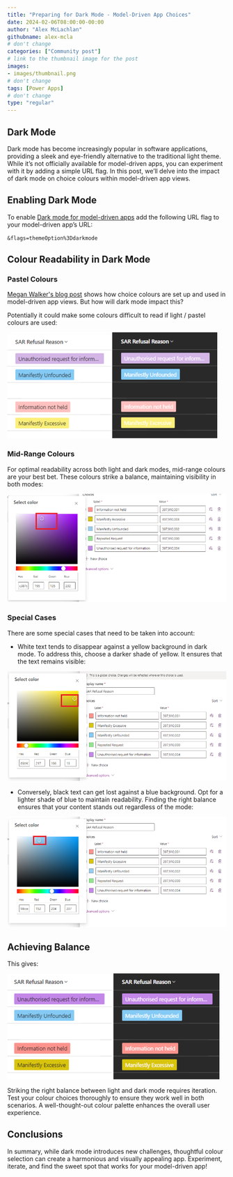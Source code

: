 ```yaml
---
title: "Preparing for Dark Mode - Model-Driven App Choices"
date: 2024-02-06T08:00:00-00:00
author: "Alex McLachlan"
githubname: alex-mcla
# don't change
categories: ["Community post"]
# link to the thumbnail image for the post
images:
- images/thumbnail.png
# don't change
tags: [Power Apps]
# don't change
type: "regular"
---
```


## Dark Mode

Dark mode has become increasingly popular in software applications, providing a sleek and eye-friendly alternative to the traditional light theme. While it’s not officially available for model-driven apps, you can experiment with it by adding a simple URL flag. In this post, we’ll delve into the impact of dark mode on choice colours within model-driven app views.

## Enabling Dark Mode

To enable [Dark mode for model-driven apps](https://hackingpowerplatform.com/dark-mode-for-microsoft-dataverse/) add the following URL flag to your model-driven app’s URL:

```
&flags=themeOption%3Ddarkmode
```

## Colour Readability in Dark Mode

### Pastel Colours

[Megan Walker's blog post](https://meganvwalker.com/grid-components-in-model-driven-apps-d365/) shows how choice colours are set up and used in model-driven app views. But how will dark mode impact this?

Potentially it could make some colours difficult to read if light / pastel colours are used:

![Pastel colours](images/pastel.png)

### Mid-Range Colours

For optimal readability across both light and dark modes, mid-range colours are your best bet. These colours strike a balance, maintaining visibility in both modes:

![Mid-range colour](images/mid-range.png)

### Special Cases

There are some special cases that need to be taken into account:

- White text tends to disappear against a yellow background in dark mode. To address this, choose a darker shade of yellow. It ensures that the text remains visible:

![Darker shade of yellow](images/yellow.png)

- Conversely, black text can get lost against a blue background. Opt for a lighter shade of blue to maintain readability. Finding the right balance ensures that your content stands out regardless of the mode:

![Lighter shade of blue](images/blue.png)

## Achieving Balance

This gives:

![Balanced colours](images/balanced.png)

Striking the right balance between light and dark mode requires iteration. Test your colour choices thoroughly to ensure they work well in both scenarios. A well-thought-out colour palette enhances the overall user experience.

## Conclusions

In summary, while dark mode introduces new challenges, thoughtful colour selection can create a harmonious and visually appealing app. Experiment, iterate, and find the sweet spot that works for your model-driven app!
